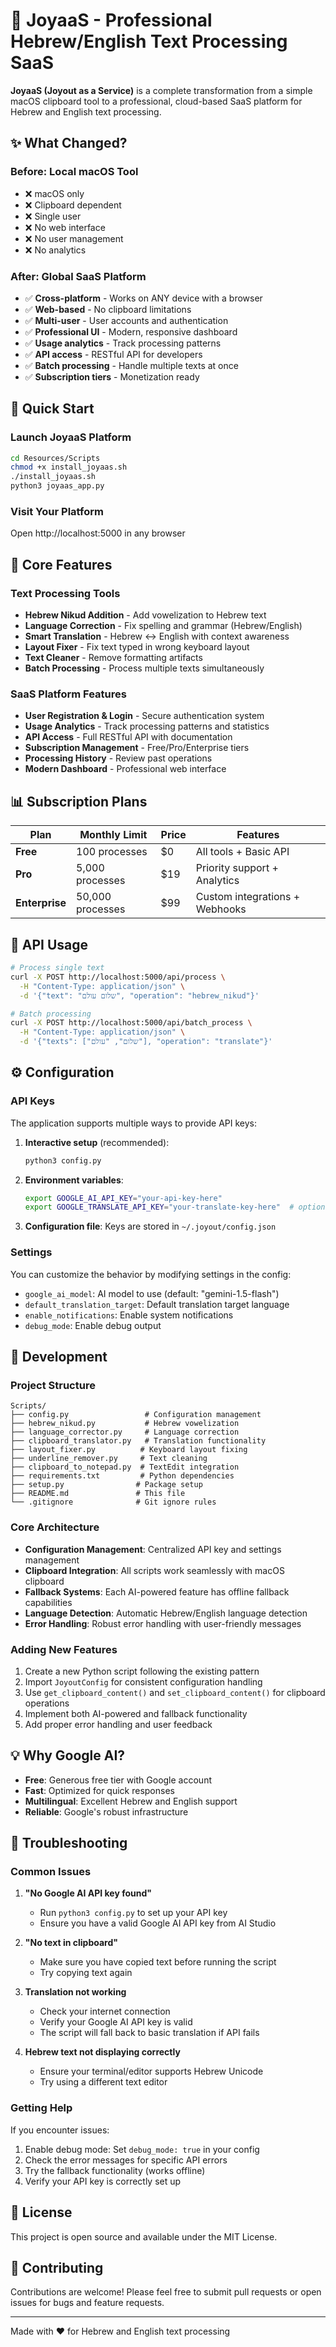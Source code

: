 # 🚀 JoyaaS - Professional Hebrew/English Text Processing SaaS

**JoyaaS (Joyout as a Service)** is a complete transformation from a simple macOS clipboard tool to a professional, cloud-based SaaS platform for Hebrew and English text processing.

## ✨ What Changed?

### Before: Local macOS Tool
- ❌ macOS only
- ❌ Clipboard dependent
- ❌ Single user
- ❌ No web interface
- ❌ No user management
- ❌ No analytics

### After: Global SaaS Platform
- ✅ **Cross-platform** - Works on ANY device with a browser
- ✅ **Web-based** - No clipboard limitations
- ✅ **Multi-user** - User accounts and authentication
- ✅ **Professional UI** - Modern, responsive dashboard
- ✅ **Usage analytics** - Track processing patterns
- ✅ **API access** - RESTful API for developers
- ✅ **Batch processing** - Handle multiple texts at once
- ✅ **Subscription tiers** - Monetization ready

## 🚀 Quick Start

### Launch JoyaaS Platform
```bash
cd Resources/Scripts
chmod +x install_joyaas.sh
./install_joyaas.sh
python3 joyaas_app.py
```

### Visit Your Platform
Open http://localhost:5000 in any browser

## 🎯 Core Features

### Text Processing Tools
- **Hebrew Nikud Addition** - Add vowelization to Hebrew text
- **Language Correction** - Fix spelling and grammar (Hebrew/English)
- **Smart Translation** - Hebrew ↔ English with context awareness
- **Layout Fixer** - Fix text typed in wrong keyboard layout
- **Text Cleaner** - Remove formatting artifacts
- **Batch Processing** - Process multiple texts simultaneously

### SaaS Platform Features
- **User Registration & Login** - Secure authentication system
- **Usage Analytics** - Track processing patterns and statistics
- **API Access** - Full RESTful API with documentation
- **Subscription Management** - Free/Pro/Enterprise tiers
- **Processing History** - Review past operations
- **Modern Dashboard** - Professional web interface

## 📊 Subscription Plans

| Plan | Monthly Limit | Price | Features |
|------|---------------|-------|----------|
| **Free** | 100 processes | $0 | All tools + Basic API |
| **Pro** | 5,000 processes | $19 | Priority support + Analytics |
| **Enterprise** | 50,000 processes | $99 | Custom integrations + Webhooks |

## 🔌 API Usage

```bash
# Process single text
curl -X POST http://localhost:5000/api/process \
  -H "Content-Type: application/json" \
  -d '{"text": "שלום עולם", "operation": "hebrew_nikud"}'

# Batch processing
curl -X POST http://localhost:5000/api/batch_process \
  -H "Content-Type: application/json" \
  -d '{"texts": ["שלום", "עולם"], "operation": "translate"}'
```

## ⚙️ Configuration

### API Keys

The application supports multiple ways to provide API keys:

1. **Interactive setup** (recommended):
   ```bash
   python3 config.py
   ```

2. **Environment variables**:
   ```bash
   export GOOGLE_AI_API_KEY="your-api-key-here"
   export GOOGLE_TRANSLATE_API_KEY="your-translate-key-here"  # optional
   ```

3. **Configuration file**: Keys are stored in `~/.joyout/config.json`

### Settings

You can customize the behavior by modifying settings in the config:

- `google_ai_model`: AI model to use (default: "gemini-1.5-flash")
- `default_translation_target`: Default translation target language
- `enable_notifications`: Enable system notifications
- `debug_mode`: Enable debug output

## 🔧 Development

### Project Structure

```
Scripts/
├── config.py                 # Configuration management
├── hebrew_nikud.py           # Hebrew vowelization
├── language_corrector.py     # Language correction
├── clipboard_translator.py   # Translation functionality
├── layout_fixer.py          # Keyboard layout fixing
├── underline_remover.py     # Text cleaning
├── clipboard_to_notepad.py  # TextEdit integration
├── requirements.txt         # Python dependencies
├── setup.py                # Package setup
├── README.md               # This file
└── .gitignore              # Git ignore rules
```

### Core Architecture

- **Configuration Management**: Centralized API key and settings management
- **Clipboard Integration**: All scripts work seamlessly with macOS clipboard
- **Fallback Systems**: Each AI-powered feature has offline fallback capabilities
- **Language Detection**: Automatic Hebrew/English language detection
- **Error Handling**: Robust error handling with user-friendly messages

### Adding New Features

1. Create a new Python script following the existing pattern
2. Import `JoyoutConfig` for consistent configuration handling
3. Use `get_clipboard_content()` and `set_clipboard_content()` for clipboard operations
4. Implement both AI-powered and fallback functionality
5. Add proper error handling and user feedback

## 💡 Why Google AI?

- **Free**: Generous free tier with Google account
- **Fast**: Optimized for quick responses
- **Multilingual**: Excellent Hebrew and English support
- **Reliable**: Google's robust infrastructure

## 🐛 Troubleshooting

### Common Issues

1. **"No Google AI API key found"**
   - Run `python3 config.py` to set up your API key
   - Ensure you have a valid Google AI API key from AI Studio

2. **"No text in clipboard"**
   - Make sure you have copied text before running the script
   - Try copying text again

3. **Translation not working**
   - Check your internet connection
   - Verify your Google AI API key is valid
   - The script will fall back to basic translation if API fails

4. **Hebrew text not displaying correctly**
   - Ensure your terminal/editor supports Hebrew Unicode
   - Try using a different text editor

### Getting Help

If you encounter issues:

1. Enable debug mode: Set `debug_mode: true` in your config
2. Check the error messages for specific API errors
3. Try the fallback functionality (works offline)
4. Verify your API key is correctly set up

## 📄 License

This project is open source and available under the MIT License.

## 🤝 Contributing

Contributions are welcome! Please feel free to submit pull requests or open issues for bugs and feature requests.

---

Made with ❤️ for Hebrew and English text processing
